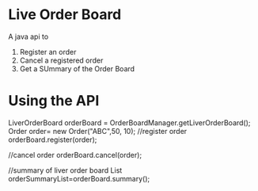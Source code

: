 # Live Order Board
A java api to
1) Register an order
2) Cancel a registered order
3) Get a SUmmary of the Order Board

# Using the API
LiverOrderBoard orderBoard = OrderBoardManager.getLiverOrderBoard();
Order order= new Order("ABC",50, 10);
//register order
orderBoard.register(order);

//cancel order
orderBoard.cancel(order);

//summary of liver order board
List<OrderSummary> orderSummaryList=orderBoard.summary();

